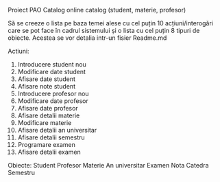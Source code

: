 Proiect PAO
Catalog online
catalog (student, materie, profesor)

Să se creeze o lista pe baza temei alese cu cel puțin 10 acțiuni/interogări care se pot face în cadrul sistemului și o lista cu cel puțin 8 tipuri de obiecte. Acestea se vor detalia intr-un fisier Readme.md


Actiuni:
1. Introducere student nou
2. Modificare date student
3. Afisare date student
4. Afisare note student
5. Introducere profesor nou
6. Modificare date profesor
7. Afisare date profesor
8. Afisare detalii materie
9. Modificare materie
10. Afisare detalii an universitar
11. Afisare detalii semestru
12. Programare examen
13. Afisare detalii examen

Obiecte:
Student
Profesor
Materie
An universitar
Examen
Nota
Catedra
Semestru
